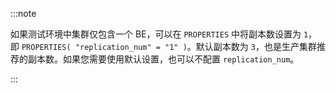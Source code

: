 
:::note

如果测试环境中集群仅包含一个 BE，可以在 `PROPERTIES` 中将副本数设置为 `1`，即 `PROPERTIES( "replication_num" = "1" )`。默认副本数为 `3`，也是生产集群推荐的副本数。如果您需要使用默认设置，也可以不配置 `replication_num`。

:::
